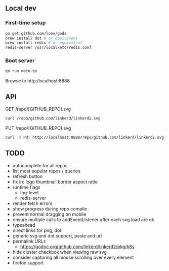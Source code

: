 ## Local dev

### First-time setup

```bash
go get github.com/loov/goda
brew install dot # or equivalent
brew install redis # or equivalent
redis-server /usr/local/etc/redis.conf
```

### Boot server

```bash
go run main.go
```

Browse to http:/localhost:8888

## API

GET /repo/[GITHUB_REPO].svg
```bash
curl /repo/github.com/linkerd/linkerd2.svg
```

PUT /repo/[GITHUB_REPO].svg
```bash
curl -X PUT http://localhost:8888/repo/github.com/linkerd/linkerd2.svg
```

## TODO

- autocomplete for all repos
- list most popular repos / queries
- refresh button
- fix irc logo thumbnail border aspect ratio
- runtime flags
  - log-level
  - redis-server
- render fetch errors
- show progress during repo compile
- prevent normal dragging on mobile
- ensure multiple calls to addEventListener after each svg load are ok
- typeahead
- direct links for png, dot
- generic svg and dot support, paste and url
- permalink URLs
  - https://godoc.org/github.com/linkerd/linkerd2/pkg/k8s
- hide cluster checkbox when viewing raw svg
- consider capturing all mouse scrolling over every element
- firefox support
